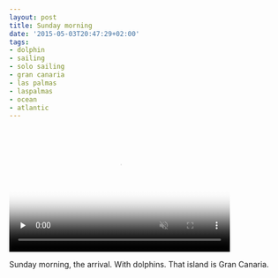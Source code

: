 ```yaml
---
layout: post
title: Sunday morning
date: '2015-05-03T20:47:29+02:00'
tags:
- dolphin
- sailing
- solo sailing
- gran canaria
- las palmas
- laspalmas
- ocean
- atlantic
---
```

<video id="embed-5db26a885c867776524207" class="crt-video crt-skin-default" width="400" height="225" poster="https://66.media.tumblr.com/tumblr_nnseutGj8H1tq106b_frame1.jpg" preload="none" muted data-crt-video data-crt-options='{"autoheight":null,"duration":9,"hdUrl":"https://ve.media.tumblr.com/tumblr_nnseutGj8H1tq106b_720.mp4","filmstrip":{"url":"https://33.media.tumblr.com/previews/tumblr_nnseutGj8H1tq106b_filmstrip.jpg","width":"200","height":"112"}}' crossorigin="anonymous">
    <source src="https://ve.media.tumblr.com/tumblr_nnseutGj8H1tq106b_480.mp4" type="video/mp4">
</source></video>

Sunday morning, the arrival. With dolphins. That island is Gran Canaria.

